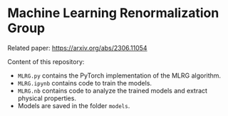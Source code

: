 # Machine Learning Renormalization Group

Related paper: https://arxiv.org/abs/2306.11054

Content of this repository:
* `MLRG.py` contains the PyTorch implementation of the MLRG algorithm.
* `MLRG.ipynb` contains code to train the models.
* `MLRG.nb` contains code to analyze the trained models and extract physical properties.
* Models are saved in the folder `models`.
